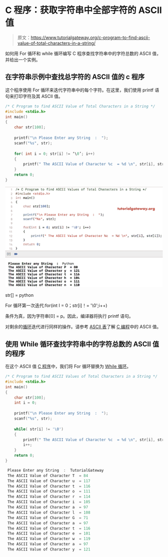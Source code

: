 # C 程序：获取字符串中全部字符的 ASCII 值

> 原文：<https://www.tutorialgateway.org/c-program-to-find-ascii-value-of-total-characters-in-a-string/>

如何用 For 循环和 while 循环编写 C 程序查找字符串中的字符总数的 ASCII 值，并给出一个实例。

## 在字符串示例中查找总字符的 ASCII 值的 c 程序

这个程序使用 For 循环来迭代字符串中的每个字符。在这里，我们使用 printf 语句来打印字符及其 ASCII 值。

```c
/* C Program to find ASCII Value of Total Characters in a String */
#include <stdio.h>
int main()
{
    char str[100];

    printf("\n Please Enter any String  :  ");
    scanf("%s", str);

    for( int i = 0; str[i] != ‘\0’; i++)
    {
        printf(" The ASCII Value of Character %c  = %d \n", str[i], str[i]);
    }
    return 0;
}
```

![C Program to find ASCII Value of Total Characters in a String 1](img/3851dae7c44868b642f105b5e6a46674.png)

str[] = python

For 循环第一次迭代:for(int I = 0；str[i]！= '\0';i++)

条件为真，因为字符串[0] = p。因此，编译器将执行 printf 语句。

对剩余的[循环](https://www.tutorialgateway.org/for-loop-in-c-programming/)迭代进行同样的操作。请参考 [ASCII 表](https://www.tutorialgateway.org/ascii-table/)了解 [C 编程](https://www.tutorialgateway.org/c-programming/)中的 ASCII 值。

## 使用 While 循环查找字符串中的字符总数的 ASCII 值的程序

在这个 ASCII 值 [C 程序](https://www.tutorialgateway.org/c-programming-examples/)中，我们将 For 循环替换为 [While 循环](https://www.tutorialgateway.org/while-loop-in-c/)。

```c
/* C Program to find ASCII Values of Total Characters in a String */
#include <stdio.h>
int main()
{
    char str[100];
    int i = 0;

    printf("\n Please Enter any String  :  ");
    scanf("%s", str);

    while( str[i] != '\0')
    {
        printf(" The ASCII Value of Character %c  = %d \n", str[i], str[i]);
        i++;
    }
    return 0;
}
```

```c
 Please Enter any String  :  TutorialGateway
 The ASCII Value of Character T  = 84 
 The ASCII Value of Character u  = 117 
 The ASCII Value of Character t  = 116 
 The ASCII Value of Character o  = 111 
 The ASCII Value of Character r  = 114 
 The ASCII Value of Character i  = 105 
 The ASCII Value of Character a  = 97 
 The ASCII Value of Character l  = 108 
 The ASCII Value of Character G  = 71 
 The ASCII Value of Character a  = 97 
 The ASCII Value of Character t  = 116 
 The ASCII Value of Character e  = 101 
 The ASCII Value of Character w  = 119 
 The ASCII Value of Character a  = 97 
 The ASCII Value of Character y  = 121 
```